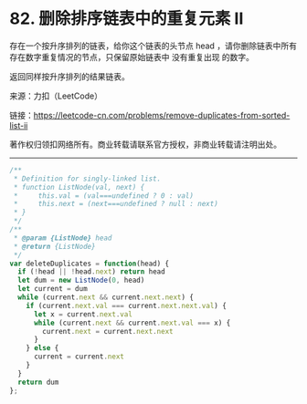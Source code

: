 # 82. 删除排序链表中的重复元素 II

存在一个按升序排列的链表，给你这个链表的头节点 head ，请你删除链表中所有存在数字重复情况的节点，只保留原始链表中 没有重复出现 的数字。

返回同样按升序排列的结果链表。

来源：力扣（LeetCode）

链接：<https://leetcode-cn.com/problems/remove-duplicates-from-sorted-list-ii>

著作权归领扣网络所有。商业转载请联系官方授权，非商业转载请注明出处。

---

```js
/**
 * Definition for singly-linked list.
 * function ListNode(val, next) {
 *     this.val = (val===undefined ? 0 : val)
 *     this.next = (next===undefined ? null : next)
 * }
 */
/**
 * @param {ListNode} head
 * @return {ListNode}
 */
var deleteDuplicates = function(head) {
  if (!head || !head.next) return head
  let dum = new ListNode(0, head)
  let current = dum
  while (current.next && current.next.next) {
    if (current.next.val === current.next.next.val) {
      let x = current.next.val
      while (current.next && current.next.val === x) {
        current.next = current.next.next
      }
    } else {
      current = current.next
    }
  }
  return dum
};
```
